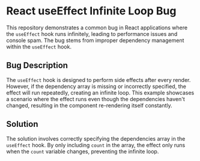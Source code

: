 # React useEffect Infinite Loop Bug

This repository demonstrates a common bug in React applications where the `useEffect` hook runs infinitely, leading to performance issues and console spam.  The bug stems from improper dependency management within the `useEffect` hook.

## Bug Description
The `useEffect` hook is designed to perform side effects after every render.  However, if the dependency array is missing or incorrectly specified, the effect will run repeatedly, creating an infinite loop. This example showcases a scenario where the effect runs even though the dependencies haven't changed, resulting in the component re-rendering itself constantly.

## Solution
The solution involves correctly specifying the dependencies array in the `useEffect` hook.  By only including `count` in the array, the effect only runs when the `count` variable changes, preventing the infinite loop.